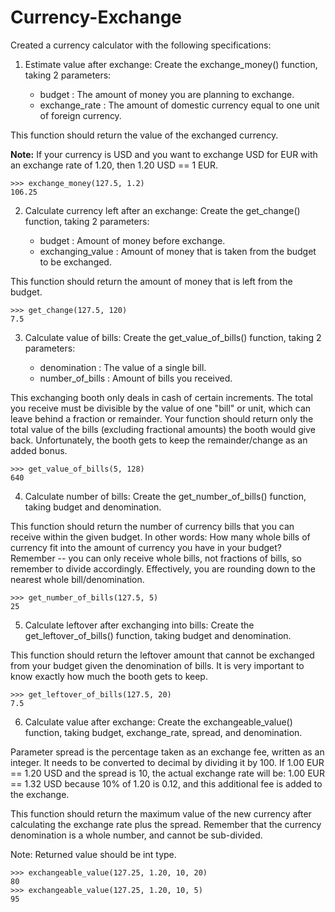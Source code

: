 # Currency-Exchange
Created a currency calculator with the following specifications:

1. Estimate value after exchange: Create the exchange_money() function, taking 2 parameters:

   * budget : The amount of money you are planning to exchange.
   * exchange_rate : The amount of domestic currency equal to one unit of foreign currency.
  
  This function should return the value of the exchanged currency.

   **Note:** If your currency is USD and you want to exchange USD for EUR with an exchange rate of 1.20, then 1.20 USD == 1 EUR.
  
    >>> exchange_money(127.5, 1.2)
    106.25

2. Calculate currency left after an exchange: Create the get_change() function, taking 2 parameters:

   * budget : Amount of money before exchange.
   * exchanging_value : Amount of money that is taken from the budget to be exchanged.
   
  This function should return the amount of money that is left from the budget.
   
    >>> get_change(127.5, 120)
    7.5

3. Calculate value of bills: Create the get_value_of_bills() function, taking 2 parameters:

    * denomination : The value of a single bill.
    * number_of_bills : Amount of bills you received.

  This exchanging booth only deals in cash of certain increments. The total you receive must be divisible by the value of one "bill" or unit, which can leave behind a fraction or remainder. Your function should return only the total value of the bills (excluding fractional amounts) the booth would give back. Unfortunately, the booth gets to keep the remainder/change as an added bonus.

    >>> get_value_of_bills(5, 128)
    640

4. Calculate number of bills: Create the get_number_of_bills() function, taking budget and denomination.

  This function should return the number of currency bills that you can receive within the given budget. In other words: How many whole bills of currency fit into the amount of currency you have in your budget? Remember -- you can only receive whole bills, not fractions of bills, so remember to divide accordingly. Effectively, you are rounding down to the nearest whole bill/denomination.

    >>> get_number_of_bills(127.5, 5)
    25

5. Calculate leftover after exchanging into bills: Create the get_leftover_of_bills() function, taking budget and denomination.

  This function should return the leftover amount that cannot be exchanged from your budget given the denomination of bills. It is very important to know exactly how much the booth gets to keep.

    >>> get_leftover_of_bills(127.5, 20)
    7.5

6. Calculate value after exchange: Create the exchangeable_value() function, taking budget, exchange_rate, spread, and denomination.

  Parameter spread is the percentage taken as an exchange fee, written as an integer. It needs to be converted to decimal by dividing it by 100. If 1.00 EUR == 1.20 USD and the spread is 10, the actual exchange rate will be: 1.00 EUR == 1.32 USD because 10% of 1.20 is 0.12, and this additional fee is added to the exchange.

  This function should return the maximum value of the new currency after calculating the exchange rate plus the spread. Remember that the currency denomination is a whole number, and cannot be sub-divided.

  Note: Returned value should be int type.

    >>> exchangeable_value(127.25, 1.20, 10, 20)
    80
    >>> exchangeable_value(127.25, 1.20, 10, 5)
    95
